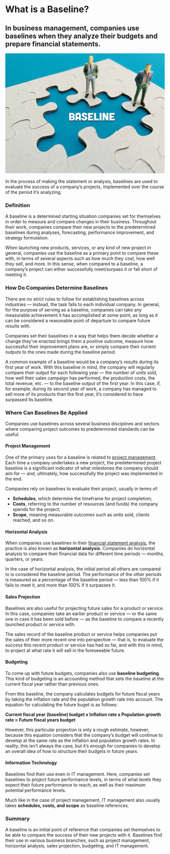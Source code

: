 # What is a Baseline?

## In business management, companies use baselines when they analyze their budgets and prepare financial statements. 

![What is a Baseline](./img/baseline-the-baseline-is-one-of-the-most-popular-project-management-terms-among-project-managers-a_t20_YN3zlx.webp)

In the process of making the statement or analysis, baselines are used to evaluate the success of a company’s projects, implemented over the course of the period it’s analyzing. 

### Definition

A baseline is a determined starting situation companies set for themselves in order to measure and compare changes in their business. Throughout their work, companies compare their new projects to the predetermined baselines during analyses, forecasting, performance improvement, and strategy formulation. 

When launching new products, services, or any kind of new project in general, companies use the baseline as a primary point to compare these with, in terms of several aspects such as how much they cost, how well they sell, and more. In this sense, when compared to a baseline, a company’s project can either successfully meet/surpass it or fall short of meeting it.  

### How Do Companies Determine Baselines

There are no strict rules to follow for establishing baselines across industries — instead, the task falls to each individual company. In general, for the purpose of serving as a baseline, companies can take any measurable achievement it has accomplished at some point, as long as it can be considered a reasonable point of departure to compare future results with.

Companies set their baselines in a way that helps them decide whether a change they’ve enacted brings them a positive outcome, measure how successful their improvement plans are, or simply compare their current outputs to the ones made during the baseline period.

A common example of a baseline would be a company’s results during its first year of work. With this baseline in mind, the company will regularly compare their output for each following year — the number of units sold, how well their sales campaign has performed, the production costs, the total revenue, etc. — to the baseline output of the first year. In this case, if, for example, during its second year of work, a company has managed to sell more of its products than the first year, it’s considered to have surpassed its baseline. 

### Where Can Baselines Be Applied

Companies use baselines across several business disciplines and sectors where comparing project outcomes to predetermined standards can be useful.

#### Project Management

One of the primary uses for a baseline is related to [project management](https://www.pmi.org/about/learn-about-pmi/what-is-project-management). Each time a company undertakes a new project, the predetermined project baseline is a significant indicator of what milestones the company should aim for — and, ultimately, how successfully the project was implemented in the end.

Companies rely on baselines to evaluate their project, usually in terms of: 

* **Schedules**, which determine the timeframe for project completion;
* **Costs**, referring to the number of resources (and funds) the company spends for the project;
* **Scope**, meaning measurable outcomes such as units sold, clients reached, and so on. 

#### Horizontal Analysis

When companies use baselines in their [financial statement analysis](https://www.accountingtools.com/articles/2017/5/14/financial-statement-analysis), the practice is also known as **horizontal analysis**. Companies do horizontal analysis to compare their financial data for different time periods — months, quarters, or years.

In the case of horizontal analysis, the initial period all others are compared to is considered the baseline period. The performance of the other periods is measured as a percentage of the baseline period — less than 100% if it fails to meet it, and more than 100% if it surpasses it. 

#### Sales Projection

Baselines are also useful for projecting future sales for a product or service. In this case, companies take an earlier product or service — or the same one in case it has been sold before — as the baseline to compare a recently launched product or service with.

The sales record of the baseline product or service helps companies put the sales of their more recent one into perspective — that is, to evaluate the success this recent product or service has had so far, and with this in mind, to project at what rate it will sell in the foreseeable future.

#### Budgeting 

To come up with future budgets, companies also use **baseline budgeting**. This kind of budgeting is an accounting method that sets the baseline at the current fiscal year rather than previous ones. 

From this baseline, the company calculates budgets for future fiscal years by taking the inflation rate and the population growth rate into account. The equation for calculating the future buget is as follows:

**Current fiscal year (baseline) budget x Inflation rate x Population growth rate = Future fiscal years budget**

However, this particular projection is only a rough estimate, however, because this equation considers that the company’s budget will continue to develop at the same rate as the inflation and population growth rates. In reality, this isn’t always the case, but it’s enough for companies to develop an overall idea of how to structure their budgets in future years. 

#### Information Technology

Baselines find their use even in IT management. Here, companies set baselines to project future performance levels, in terms of what levels they expect their future performance to reach, as well as their maximum potential performance levels.

Much like in the case of project management, IT management also usually takes **schedules, costs, and scope** as baseline references.

### Summary

A baseline is an initial point of reference that companies set themselves to be able to compare the success of their new projects with it. Baselines find their use in various business branches, such as project management, horizontal analysis, sales projection, budgeting, and IT management.